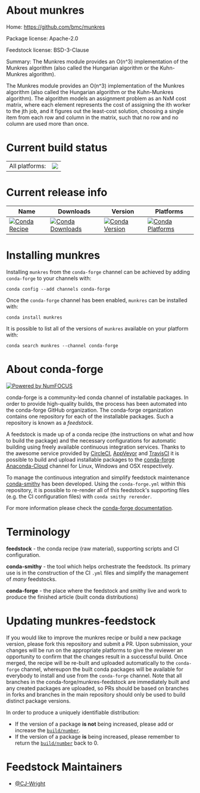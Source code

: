 About munkres
=============

Home: https://github.com/bmc/munkres

Package license: Apache-2.0

Feedstock license: BSD-3-Clause

Summary: The Munkres module provides an O(n^3) implementation of the Munkres algorithm (also called the Hungarian algorithm or the Kuhn-Munkres algorithm).

The Munkres module provides an O(n^3) implementation of the Munkres
algorithm (also called the Hungarian algorithm or the Kuhn-Munkres
algorithm). The algorithm models an assignment problem as an NxM cost
matrix, where each element represents the cost of assigning the ith worker
to the jth job, and it figures out the least-cost solution, choosing a
single item from each row and column in the matrix, such that no row and
no column are used more than once.


Current build status
====================


<table><tr><td>All platforms:</td>
    <td>
      <a href="https://dev.azure.com/conda-forge/feedstock-builds/_build/latest?definitionId=4035&branchName=master">
        <img src="https://dev.azure.com/conda-forge/feedstock-builds/_apis/build/status/munkres-feedstock?branchName=master">
      </a>
    </td>
  </tr>
</table>

Current release info
====================

| Name | Downloads | Version | Platforms |
| --- | --- | --- | --- |
| [![Conda Recipe](https://img.shields.io/badge/recipe-munkres-green.svg)](https://anaconda.org/conda-forge/munkres) | [![Conda Downloads](https://img.shields.io/conda/dn/conda-forge/munkres.svg)](https://anaconda.org/conda-forge/munkres) | [![Conda Version](https://img.shields.io/conda/vn/conda-forge/munkres.svg)](https://anaconda.org/conda-forge/munkres) | [![Conda Platforms](https://img.shields.io/conda/pn/conda-forge/munkres.svg)](https://anaconda.org/conda-forge/munkres) |

Installing munkres
==================

Installing `munkres` from the `conda-forge` channel can be achieved by adding `conda-forge` to your channels with:

```
conda config --add channels conda-forge
```

Once the `conda-forge` channel has been enabled, `munkres` can be installed with:

```
conda install munkres
```

It is possible to list all of the versions of `munkres` available on your platform with:

```
conda search munkres --channel conda-forge
```


About conda-forge
=================

[![Powered by NumFOCUS](https://img.shields.io/badge/powered%20by-NumFOCUS-orange.svg?style=flat&colorA=E1523D&colorB=007D8A)](http://numfocus.org)

conda-forge is a community-led conda channel of installable packages.
In order to provide high-quality builds, the process has been automated into the
conda-forge GitHub organization. The conda-forge organization contains one repository
for each of the installable packages. Such a repository is known as a *feedstock*.

A feedstock is made up of a conda recipe (the instructions on what and how to build
the package) and the necessary configurations for automatic building using freely
available continuous integration services. Thanks to the awesome service provided by
[CircleCI](https://circleci.com/), [AppVeyor](https://www.appveyor.com/)
and [TravisCI](https://travis-ci.com/) it is possible to build and upload installable
packages to the [conda-forge](https://anaconda.org/conda-forge)
[Anaconda-Cloud](https://anaconda.org/) channel for Linux, Windows and OSX respectively.

To manage the continuous integration and simplify feedstock maintenance
[conda-smithy](https://github.com/conda-forge/conda-smithy) has been developed.
Using the ``conda-forge.yml`` within this repository, it is possible to re-render all of
this feedstock's supporting files (e.g. the CI configuration files) with ``conda smithy rerender``.

For more information please check the [conda-forge documentation](https://conda-forge.org/docs/).

Terminology
===========

**feedstock** - the conda recipe (raw material), supporting scripts and CI configuration.

**conda-smithy** - the tool which helps orchestrate the feedstock.
                   Its primary use is in the construction of the CI ``.yml`` files
                   and simplify the management of *many* feedstocks.

**conda-forge** - the place where the feedstock and smithy live and work to
                  produce the finished article (built conda distributions)


Updating munkres-feedstock
==========================

If you would like to improve the munkres recipe or build a new
package version, please fork this repository and submit a PR. Upon submission,
your changes will be run on the appropriate platforms to give the reviewer an
opportunity to confirm that the changes result in a successful build. Once
merged, the recipe will be re-built and uploaded automatically to the
`conda-forge` channel, whereupon the built conda packages will be available for
everybody to install and use from the `conda-forge` channel.
Note that all branches in the conda-forge/munkres-feedstock are
immediately built and any created packages are uploaded, so PRs should be based
on branches in forks and branches in the main repository should only be used to
build distinct package versions.

In order to produce a uniquely identifiable distribution:
 * If the version of a package **is not** being increased, please add or increase
   the [``build/number``](https://conda.io/docs/user-guide/tasks/build-packages/define-metadata.html#build-number-and-string).
 * If the version of a package **is** being increased, please remember to return
   the [``build/number``](https://conda.io/docs/user-guide/tasks/build-packages/define-metadata.html#build-number-and-string)
   back to 0.

Feedstock Maintainers
=====================

* [@CJ-Wright](https://github.com/CJ-Wright/)


